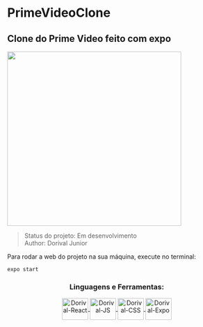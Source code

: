 # PrimeVideoClone
<h2>Clone do Prime Video feito com expo</h2>

<div>
<img src="https://i.ibb.co/XtypqxS/Home.png" width="400rem">
</div>


> Status do projeto: Em desenvolvimento <br>
> Author: Dorival Junior

Para rodar a web do projeto na sua máquina, execute no terminal:
```
expo start
```

<h3 align="center">Linguagens e Ferramentas:</h3>
<div style="display: inline_block">
      <p align="center">
      <a href="https://pt-br.reactjs.org/" target="_blank"><img align="center" alt="Dorival-React" height="50" width="60" src="https://cdn.jsdelivr.net/gh/devicons/devicon/icons/react/react-original.svg"/>
      <img align="center" alt="Dorival-JS" height="50" width="60" src="https://cdn.jsdelivr.net/gh/devicons/devicon/icons/javascript/javascript-original.svg"/>
       <img align="center" alt="Dorival-CSS" height="50" width="60" src="https://cdn.jsdelivr.net/gh/devicons/devicon/icons/css3/css3-original.svg"/>
      <a href="https://www.typescriptlang.org/" target="_blank"><img align="center" alt="Dorival-Expo" height="50" width="60" src="https://i.ibb.co/7Wqv3jy/sdk.png"/>
  </div>






